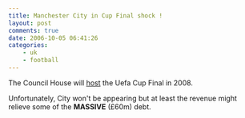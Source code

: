 ```yaml
---
title: Manchester City in Cup Final shock !
layout: post
comments: true
date: 2006-10-05 06:41:26
categories:
    - uk
    - football
---
```

The Council House will
[host](http://news.bbc.co.uk/sport1/hi/football/europe/5407664.stm)
the Uefa Cup Final in 2008.

Unfortunately, City won't be appearing but at least the revenue might
relieve some of the **MASSIVE** (&pound;60m) debt.
